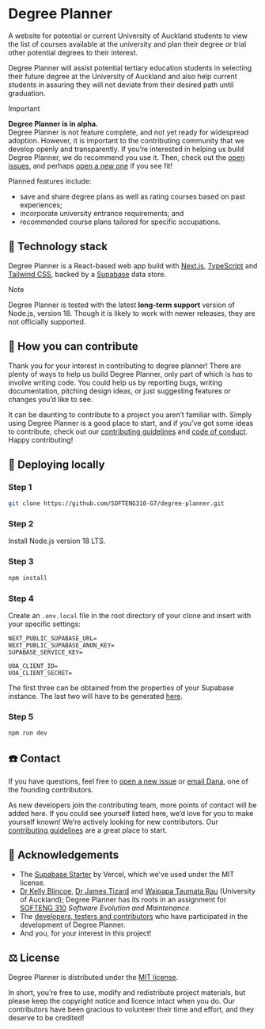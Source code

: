 # Degree Planner

A website for potential or current University of Auckland students to view the list of courses available at the university and plan their degree or trial other potential degrees to their interest.

Degree Planner will assist potential tertiary education students in selecting their future degree at the University of Auckland and also help current students in assuring they will not deviate from their desired path until graduation.

> [!IMPORTANT]
> **Degree Planner is in alpha.**\
> Degree Planner is not feature complete, and not yet ready for widespread adoption. However, it is important to the contributing community that we develop openly and transparently. If you’re interested in helping us build Degree Planner, we do recommend you use it. Then, check out the [open issues](https://github.com/SOFTENG310-G7/degree-planner/issues), and perhaps [open a new one](https://github.com/SOFTENG310-G7/degree-planner/issues/new/choose) if you see fit!

Planned features include:

- save and share degree plans as well as rating courses based on past experiences;
- incorporate university entrance requirements; and
- recommended course plans tailored for specific occupations.

## 🍔 Technology stack

Degree Planner is a React-based web app build with [Next.js](https://nextjs.org), [TypeScript](https://www.typescriptlang.org) and [Tailwind CSS](https://tailwindcss.com), backed by a [Supabase](https://supabase.com) data store.

> [!NOTE]
> Degree Planner is tested with the latest **long-term support** version of  Node.js, version&nbsp;18. Though it is likely to work with newer releases, they are not officially supported.

## 🫵 How you can contribute

Thank you for your interest in contributing to degree planner! There are plenty of ways to help us build Degree Planner, only part of which is has to involve writing code. You could help us by reporting bugs, writing documentation, pitching design ideas, or just suggesting features or changes you’d like to see.

It can be daunting to contribute to a project you aren’t familiar with. Simply using Degree Planner is a good place to start, and if you’ve got some ideas to contribute, check out our [contributing guidelines](/CONTRIBUTING.md) and [code of conduct](/CODE_OF_CONDUCT.md). Happy contributing!

## 🚀 Deploying locally

### Step 1

```sh
git clone https://github.com/SOFTENG310-G7/degree-planner.git
```

### Step 2

Install Node.js version 18 LTS.

### Step 3

```sh
npm install
```

### Step 4

Create an `.env.local` file in the root directory of your clone and insert with your specific settings:

```
NEXT_PUBLIC_SUPABASE_URL=
NEXT_PUBLIC_SUPABASE_ANON_KEY=
SUPABASE_SERVICE_KEY=

UOA_CLIENT_ID=
UOA_CLIENT_SECRET=
```

The first three can be obtained from the properties of your Supabase instance. The last two will have to be generated [here](https://developer.auckland.ac.nz/prd/dashboard).

### Step 5

```
npm run dev
```

## ☎️ Contact

If you have questions, feel free to [open a new issue](https://github.com/SOFTENG310-G7/degree-planner/issues/new/choose) or [email Dana](mailto:mseo447@aucklanduni.ac.nz), one of the founding contributors.

As new developers join the contributing team, more points of contact will be added here. If you could see yourself listed here, we’d love for you to make yourself known! We’re actively looking for new contributors. Our [contributing guidelines](/CONTRIBUTING.md) are a great place to start.

## 💝 Acknowledgements

- The [Supabase Starter](https://github.com/vercel/next.js/tree/canary/examples/with-supabase) by Vercel, which we’ve used under the MIT license.
- [Dr&nbsp;Kelly Blincoe](https://profiles.auckland.ac.nz/k-blincoe), [Dr&nbsp;James Tizard](https://profiles.auckland.ac.nz/james-tizard) and [Waipapa Taumata Rau](https://www.auckland.ac.nz) (University of Auckland); Degree Planner has its roots in an assignment for [SOFTENG&nbsp;310](https://courseoutline.auckland.ac.nz/dco/course/SOFTENG/310) *Software Evolution and Maintenance*.
- The [developers, testers and contributors](https://github.com/SOFTENG310-G7/degree-planner/wiki/Contributors) who have participated in the development of Degree Planner.
- And you, for your interest in this project!

## ⚖️ License

Degree Planner is distributed under the [MIT license](/LICENSE).

In short, you’re free to use, modify and redistribute project materials, but please keep the copyright notice and licence intact when you do. Our contributors have been gracious to volunteer their time and effort, and they deserve to be credited!
